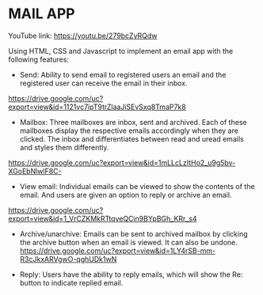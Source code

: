 # MAIL APP

YouTube link: https://youtu.be/279bcZyRQdw 

Using HTML, CSS and Javascript to implement an email app with the following features:

- Send: Ability to send email to registered users an email and the registered user can receive the email in their inbox.

https://drive.google.com/uc?export=view&id=1121vc7ipT9trZlaaJiSEvSxq8TmaP7k8

- Mailbox: Three mailboxes are inbox, sent and archived. Each of these mailboxes display the respective emails accordingly when they are clicked. The inbox and differentiates between read and uread emails and styles them differently.

https://drive.google.com/uc?export=view&id=1mLLcLzItHo2_u9g5bv-XGoEbNlwlF8C-

- View email: Individual emails can be viewed to show the contents of the email. And users are given an option to reply or archive an email.

https://drive.google.com/uc?export=view&id=1_VrCZKMkRTtqveQCin9BYpBGh_KRr_s4

- Archive/unarchive: Emails can be sent to archived mailbox by clicking the archive button when an email is viewed. It can also be undone.
https://drive.google.com/uc?export=view&id=1LY4rSB-mm-R3cJkxARVgwO-qghUDk1wN

- Reply: Users have the ability to reply emails, which will show the Re: button to indicate replied email.


